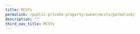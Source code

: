 ```yaml
---
title: MCSTs
permalink: /public-private-property-owner/mcsts/permalink/
description: ""
third_nav_title: MCSTs
---
```

